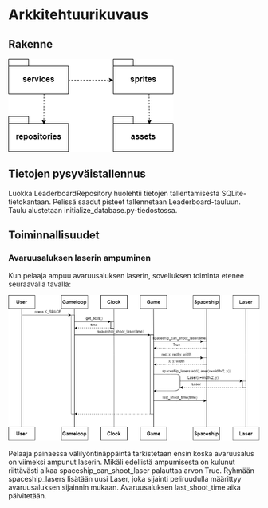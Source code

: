# Arkkitehtuurikuvaus

## Rakenne
![pakkauskaavio](https://github.com/NooraKemp/ot-harjoitustyo/blob/master/dokumentaatio/kuvat/pakkauskaavio.png)

## Tietojen pysyväistallennus
Luokka LeaderboardRepository huolehtii tietojen tallentamisesta SQLite-tietokantaan. Pelissä saadut pisteet tallennetaan Leaderboard-tauluun. Taulu alustetaan initialize_database.py-tiedostossa.

## Toiminnallisuudet
### Avaruusaluksen laserin ampuminen
Kun pelaaja ampuu avaruusaluksen laserin, sovelluksen toiminta etenee seuraavalla tavalla:

![laserin_ampuminen](https://github.com/NooraKemp/ot-harjoitustyo/blob/master/dokumentaatio/kuvat/laserin_ampuminen.png)

Pelaaja painaessa välilyöntinäppäintä tarkistetaan ensin koska avaruusalus on viimeksi ampunut laserin. Mikäli edellistä ampumisesta on kulunut riittävästi aikaa spaceship_can_shoot_laser palauttaa arvon True. Ryhmään spaceship_lasers lisätään uusi Laser, joka sijainti peliruudulla määrittyy avaruusaluksen sijainnin mukaan. Avaruusaluksen last_shoot_time aika päivitetään.
